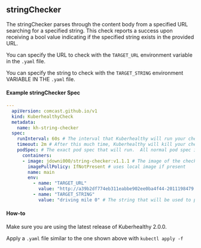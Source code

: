 ## stringChecker

The stringChecker parses through the content body from a specified URL searching for a specified string. This check reports a success upon receiving a bool value indicating if the specified string exists in the provided URL.

You can specify the URL to check with the `TARGET_URL` environment variable in the `.yaml` file.

You can specify the string to check with the `TARGET_STRING` environment VARIABLE IN THE `.yaml` file.

#### Example stringChecker Spec
```yaml
---
  apiVersion: comcast.github.io/v1
  kind: KuberhealthyCheck
  metadata:
    name: kh-string-checker
  spec:
    runInterval: 60s # The interval that Kuberhealthy will run your check on
    timeout: 2m # After this much time, Kuberhealthy will kill your check and consider it "failed"
    podSpec: # The exact pod spec that will run.  All normal pod spec is valid here.
      containers:
      - image: jdowni000/string-checker:v1.1.1 # The image of the check you just pushed
        imagePullPolicy: IfNotPresent # uses local image if present
        name: main
        env:
          - name: "TARGET_URL"
            value: "http://a39b2df774eb311eabbe902ee0ba4f44-2011198479.us-west-2.elb.amazonaws.com/?car=Roadster" # The URL that application will use to look for a specified string
          - name: "TARGET_STRING"
            value: "driving mile 0" # The string that will be used to parse through provided URL

```

#### How-to

 Make sure you are using the latest release of Kuberhealthy 2.0.0.

 Apply a `.yaml` file similar to the one shown above with ```kubectl apply -f```
